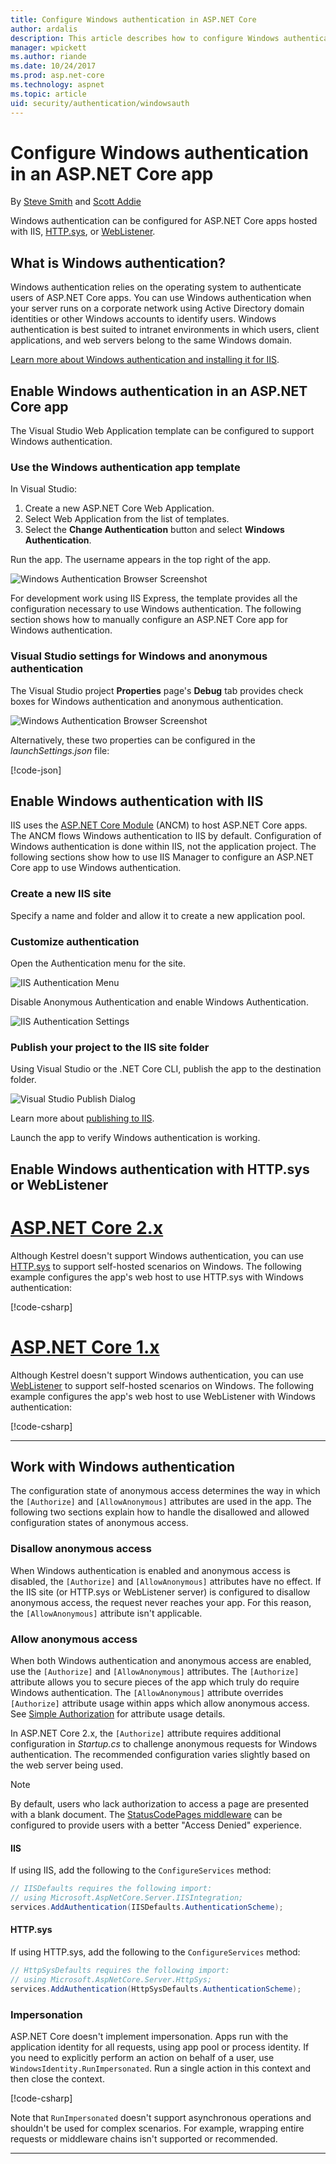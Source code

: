 ```yaml
---
title: Configure Windows authentication in ASP.NET Core
author: ardalis
description: This article describes how to configure Windows authentication in ASP.NET Core, using IIS Express, IIS, HTTP.sys, and WebListener.
manager: wpickett
ms.author: riande
ms.date: 10/24/2017
ms.prod: asp.net-core
ms.technology: aspnet
ms.topic: article
uid: security/authentication/windowsauth
---
```

# Configure Windows authentication in an ASP.NET Core app

By [Steve Smith](https://ardalis.com) and [Scott Addie](https://twitter.com/Scott_Addie)

Windows authentication can be configured for ASP.NET Core apps hosted with IIS, [HTTP.sys](xref:fundamentals/servers/httpsys), or [WebListener](xref:fundamentals/servers/weblistener).

## What is Windows authentication?

Windows authentication relies on the operating system to authenticate users of ASP.NET Core apps. You can use Windows authentication when your server runs on a corporate network using Active Directory domain identities or other Windows accounts to identify users. Windows authentication is best suited to intranet environments in which users, client applications, and web servers belong to the same Windows domain.

[Learn more about Windows authentication and installing it for IIS](https://docs.microsoft.com/iis/configuration/system.webServer/security/authentication/windowsAuthentication/).

## Enable Windows authentication in an ASP.NET Core app

The Visual Studio Web Application template can be configured to support Windows authentication.

### Use the Windows authentication app template

In Visual Studio:
1. Create a new ASP.NET Core Web Application. 
1. Select Web Application from the list of templates.
1. Select the **Change Authentication** button and select **Windows Authentication**. 

Run the app. The username appears in the top right of the app.

![Windows Authentication Browser Screenshot](windowsauth/_static/browser-screenshot.png)

For development work using IIS Express, the template provides all the configuration necessary to use Windows authentication. The following section shows how to manually configure an ASP.NET Core app for Windows authentication.

### Visual Studio settings for Windows and anonymous authentication

The Visual Studio project **Properties** page's **Debug** tab provides check boxes for Windows authentication and anonymous authentication.

![Windows Authentication Browser Screenshot](windowsauth/_static/vs-auth-property-menu.png)

Alternatively, these two properties can be configured in the *launchSettings.json* file:

[!code-json[](windowsauth/sample/launchSettings.json?highlight=3-4)]

## Enable Windows authentication with IIS

IIS uses the [ASP.NET Core Module](xref:fundamentals/servers/aspnet-core-module) (ANCM) to host ASP.NET Core apps. The ANCM flows Windows authentication to IIS by default. Configuration of Windows authentication is done within IIS, not the application project. The following sections show how to use IIS Manager to configure an ASP.NET Core app to use Windows authentication.

### Create a new IIS site

Specify a name and folder and allow it to create a new application pool.

### Customize authentication

Open the Authentication menu for the site.

![IIS Authentication Menu](windowsauth/_static/iis-authentication-menu.png)

Disable Anonymous Authentication and enable Windows Authentication.

![IIS Authentication Settings](windowsauth/_static/iis-auth-settings.png)

### Publish your project to the IIS site folder

Using Visual Studio or the .NET Core CLI, publish the app to the destination folder.

![Visual Studio Publish Dialog](windowsauth/_static/vs-publish-app.png)

Learn more about [publishing to IIS](xref:host-and-deploy/iis/index).

Launch the app to verify Windows authentication is working.

## Enable Windows authentication with HTTP.sys or WebListener

# [ASP.NET Core 2.x](#tab/aspnetcore2x)

Although Kestrel doesn't support Windows authentication, you can use [HTTP.sys](xref:fundamentals/servers/httpsys) to support self-hosted scenarios on Windows. The following example configures the app's web host to use HTTP.sys with Windows authentication:

[!code-csharp[](windowsauth/sample/Program2x.cs?highlight=9-14)]

# [ASP.NET Core 1.x](#tab/aspnetcore1x)

Although Kestrel doesn't support Windows authentication, you can use [WebListener](xref:fundamentals/servers/weblistener) to support self-hosted scenarios on Windows. The following example configures the app's web host to use WebListener with Windows authentication:

[!code-csharp[](windowsauth/sample/Program1x.cs?highlight=6-11)]

---

## Work with Windows authentication

The configuration state of anonymous access determines the way in which the `[Authorize]` and `[AllowAnonymous]` attributes are used in the app. The following two sections explain how to handle the disallowed and allowed configuration states of anonymous access.

### Disallow anonymous access

When Windows authentication is enabled and anonymous access is disabled, the `[Authorize]` and `[AllowAnonymous]` attributes have no effect. If the IIS site (or HTTP.sys or WebListener server) is configured to disallow anonymous access, the request never reaches your app. For this reason, the `[AllowAnonymous]` attribute isn't applicable.

### Allow anonymous access

When both Windows authentication and anonymous access are enabled, use the `[Authorize]` and `[AllowAnonymous]` attributes. The `[Authorize]` attribute allows you to secure pieces of the app which truly do require Windows authentication. The `[AllowAnonymous]` attribute overrides `[Authorize]` attribute usage within apps which allow anonymous access. See [Simple Authorization](xref:security/authorization/simple) for attribute usage details.

In ASP.NET Core 2.x, the `[Authorize]` attribute requires additional configuration in *Startup.cs* to challenge anonymous requests for Windows authentication. The recommended configuration varies slightly based on the web server being used.

> [!NOTE]
> By default, users who lack authorization to access a page are presented with a blank document. The [StatusCodePages middleware](xref:fundamentals/error-handling#configuring-status-code-pages) can be configured to provide users with a better "Access Denied" experience.

#### IIS

If using IIS, add the following to the `ConfigureServices` method: 

```csharp
// IISDefaults requires the following import:
// using Microsoft.AspNetCore.Server.IISIntegration;
services.AddAuthentication(IISDefaults.AuthenticationScheme);
```

#### HTTP.sys

If using HTTP.sys, add the following to the `ConfigureServices` method:

```csharp
// HttpSysDefaults requires the following import:
// using Microsoft.AspNetCore.Server.HttpSys;
services.AddAuthentication(HttpSysDefaults.AuthenticationScheme);
```

### Impersonation

ASP.NET Core doesn't implement impersonation. Apps run with the application identity for all requests, using app pool or process identity. If you need to explicitly perform an action on behalf of a user, use `WindowsIdentity.RunImpersonated`. Run a single action in this context and then close the context.

[!code-csharp[](windowsauth/sample/Startup.cs?name=snippet_Impersonate&highlight=10-18)]

Note that `RunImpersonated` doesn't support asynchronous operations and shouldn't be used for complex scenarios. For example, wrapping entire requests or middleware chains isn't supported or recommended.

---
